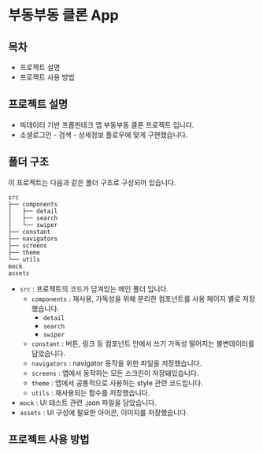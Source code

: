# 부동부동 클론 App

## 목차

- 프로젝트 설명
- 프로젝트 사용 방법

## 프로젝트 설명

- 빅데이터 기반 프롭핀테크 앱 부동부동 클론 프로젝트 입니다.
- 소셜로그인 - 검색 - 상세정보 플로우에 맞게 구현했습니다.

## 폴더 구조

이 프로젝트는 다음과 같은 폴더 구조로 구성되어 있습니다.

```
src
├── components
│   ├── detail
│   ├── search
│   └── swiper
├── constant
├── navigators
├── screens
├── theme
└── utils
mock
assets
```

- `src` : 프로젝트의 코드가 담겨있는 메인 폴더 입니다.
  - `components` : 재사용, 가독성을 위해 분리한 컴포넌트를 사용 페이지 별로 저장했습니다.
    - `detail`
    - `search`
    - `swiper`
  - `constant` : 버튼, 링크 등 컴포넌트 안에서 쓰기 가독성 떨어지는 불변데이터를 담았습니다.
  - `navigators` : navigator 동작을 위한 파일을 저장했습니다.
  - `screens` : 앱에서 동작하는 모든 스크린이 저장돼있습니다.
  - `theme` : 앱에서 공통적으로 사용하는 style 관련 코드입니다.
  - `utils` : 재사용되는 함수를 저장했습니다.
- `mock` : UI 테스트 관련 .json 파일을 담았습니다.
- `assets` : UI 구성에 필요한 아이콘, 이미지를 저장했습니다.

## 프로젝트 사용 방법
